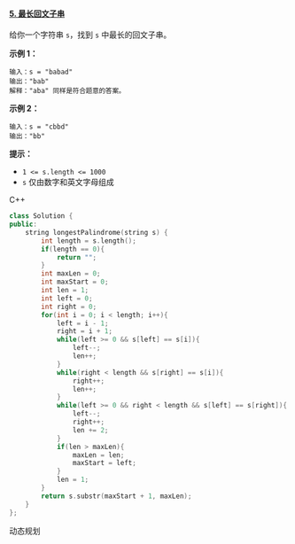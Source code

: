 #### [5. 最长回文子串](https://leetcode-cn.com/problems/longest-palindromic-substring/)

给你一个字符串 `s`，找到 `s` 中最长的回文子串。

 

**示例 1：**

```
输入：s = "babad"
输出："bab"
解释："aba" 同样是符合题意的答案。
```

**示例 2：**

```
输入：s = "cbbd"
输出："bb"
```

 

**提示：**

- `1 <= s.length <= 1000`
- `s` 仅由数字和英文字母组成



C++

```c++
class Solution {
public:
    string longestPalindrome(string s) {
        int length = s.length();
        if(length == 0){
            return "";
        }
        int maxLen = 0;
        int maxStart = 0;
        int len = 1;
        int left = 0;
        int right = 0;
        for(int i = 0; i < length; i++){
            left = i - 1;
            right = i + 1;
            while(left >= 0 && s[left] == s[i]){
                left--;
                len++;
            }
            while(right < length && s[right] == s[i]){
                right++;
                len++;
            }
            while(left >= 0 && right < length && s[left] == s[right]){
                left--;
                right++;
                len += 2;
            }
            if(len > maxLen){
                maxLen = len;
                maxStart = left;
            }
            len = 1;
        }
        return s.substr(maxStart + 1, maxLen);
    }
};
```



动态规划

```
```

